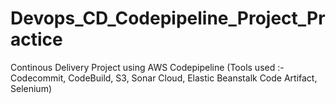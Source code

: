 # Devops_CD_Codepipeline_Project_Practice
Continous Delivery Project using AWS Codepipeline (Tools used :- Codecommit, CodeBuild, S3, Sonar Cloud, Elastic Beanstalk Code Artifact, Selenium)
